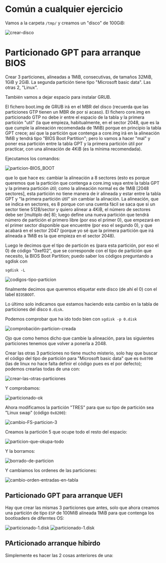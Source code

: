 # Común a cualquier ejercicio
Vamos a la carpeta `/tmp/` y creamos un "disco" de 100GiB:

![crear-disco](./images/crear-disco.PNG)

# Particionado GPT para arranque BIOS
Crear 3 particiones, alineadas a 1MiB, consecutivas, de tamaños 32MiB,
1GiB y 2GiB. La segunda partición tiene tipo "Microsoft basic data". 
Las otras 2, "Linux".

También vamos a dejar espacio para instalar GRUB.

El fichero boot.img de GRUB irá en el MBR del disco (recuerda que las 
particiones GTP tienen un MBR de por si acaso). El fichero core.img en 
particionado GTP no debe ir entre el espacio de la tabla y la 
primera partición "util" (la que empieza, habitualmente, en el sector 2048,
que es la que cumple la alineación recomendada de 1MiB) porque en principio
la tabla GPT crece; así que la partición que contenga a core.img irá en la
alineación 1MiB y tendrá tipo "BIOS Boot Partition"; pero lo vamos a hacer
"mal" y poner esa partición entre la tabla GPT y la primera partición útil
por practicar, con una alineación de 4KiB (es la mínima recomendada).

Ejecutamos los comandos:

![particion-BIOS_BOOT](./images/crear-particion-BIOSBOOT.PNG)

que lo que hace es: cambiar la alineación a 8 sectores (esto es porque queremos
que la partición que contenga a core.img vaya entre la tabla GPT y la primera
partición útil; como la alineación normal es de 1MiB [2048 sectores], esta 
partición no tiene manera de ir alineada y estar entre la tabla GPT y "la 
primera partición útil" sin cambiar la alinación. La alineación, que se indica 
en sectores, es 8 porque con una cuenta fácil se saca que si un sector tiene
512B/sector y quiero alinear a 4KiB, el número de sectores debe ser [multiplo 
de] 8); luego define una nueva partición que tendrá número de partición
el primero libre (por eso el primer 0), que empezará en el primer sector
disponible que encuentre (por eso el segundo 0), y que acabará en el sector
2047 (porque yo sé que la primera partición que irá alineada a 1MiB es la que
empieza en el sector 2048).

Luego le decimos que el tipo de particón es (para esta partición, por eso el
0) de código "0xef02", que se corresponde con el tipo de partición que necesito,
la BIOS Boot Partition; puedo saber los códigos preguntando a sgdisk con

```console
sgdisk -L
```
![codigos-tipo-particion](./images/sgdisk-codigos.PNG)

finalmente decimos que queremos etiquetar este disco (de ahí el 0) con el label
`BIOSBOOT`.

Lo último solo indicamos que estamos haciendo esta cambio en la tabla de
particiones del disco `0.disk`.

Podemos comprobar que ha ido todo bien con `sgdisk -p 0.disk`

![comprobación-particion-creada](./images/particion-BIOSBOOT-creada.PNG)

Ojo que como hemos dicho que cambie la alineación, para las siguientes particiones
tenemos que volver a ponerla a 2048.

Crear las otras 3 particiones no tiene mucho misterio, solo hay que buscar el
código del tipo de partición para "Microsoft basic data" que es `0x0700` 
(las de linux no hace falta definir el código pues es el por defecto);
podemos crearlas todas de una con:

![crear-las-otras-particiones](./images/las-otras-particiones.PNG)

Y comprobamos:

![particionado-ok](./images/particionado-ok.PNG)

Ahora modificamos la partición "TRES" para que su tipo de partición sea
"Linux swap" (código `0x8200`):

![cambio-FS-particion-3](./images/cambio-FS-particion-3.PNG)

Creamos la partición 5 que ocupe todo el resto del espacio:

![particion-que-okupa-todo](./images/particion-5.PNG)

Y la borramos:

![borrado-de-particion](./images/borramos-part-5.PNG)

Y cambiamos los ordenes de las particiones:

![cambio-orden-entradas-en-tabla](./images/cambio-entradas-en-tabla.PNG)

## Particionado GPT para arranque UEFI
Hay que crear las mismas 3 particiones que antes, solo que ahora creamos una
partición de tipo `ESP` de 100MiB alineada 1MiB para que contenga los
bootloaders de diferntes OS:

![particionado-1.disk](./images/particionado-disco-1-disk.PNG)
![particionado-1.disk](./images/particionado-disco-1-disk-2.PNG)

## PArticionado arranque híbirdo
Simplemente es hacer las 2 cosas anteriores de una:




